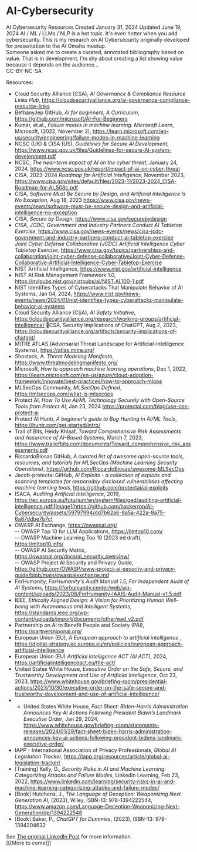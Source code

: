 # AI-Cybersecurity
AI Cybersecurity Resources
Created January 31, 2024
Updated June 19, 2024
AI / ML / LLMs / NLP is a hot topic. It's even hotter when you add cybersecurity. 
This is my research on AI Cybersecurity originally developed for presentation to the AI Omaha meetup. <br />
Someone asked me to create a curated, annotated bibliography based on value. That is in development. I'm shy about creating a list showing value because it depends on the audience...<br />
CC-BY-NC-SA

Resources:
- Cloud Security Alliance (CSA), <i>AI Governance & Compliance Resource Links Hub</i>, https://cloudsecurityalliance.org/ai-governance-compliance-resource-links
- BethanyJep GitHub, <i>AI for beginners, A Curriculum</i>, https://github.com/microsoft/AI-For-Beginners
- Kumar, et.al., <i>Failure modes in machine learning. Microsoft Learn</i>, Microsoft, (2022, November 2), https://learn.microsoft.com/en-us/security/engineering/failure-modes-in-machine-learning 
- NCSC (UK) & CISA (US), <i>Guidelines for Secure AI Development</i>, https://www.ncsc.gov.uk/files/Guidelines-for-secure-AI-system-development.pdf
- NCSC, <i>The near-term impact of AI on the cyber threat</i>, January 24, 2024, https://www.ncsc.gov.uk/report/impact-of-ai-on-cyber-threat 
- CISA, 2023-2024 <i>Roadmap for Artificial Intelligence</i>, November 2023, https://www.cisa.gov/sites/default/files/2023-11/2023-2024_CISA-Roadmap-for-AI_508c.pdf
- CISA, <i>Software Must Be Secure by Design, and Artificial Intelligence Is No Exception</i>, Aug 18, 2023 https://www.cisa.gov/news-events/news/software-must-be-secure-design-and-artificial-intelligence-no-exception
- CISA, <i>Secure by Design</i>, https://www.cisa.gov/securebydesign
- <i>CISA, JCDC, Government and Industry Partners Conduct AI Tabletop Exercise</i>, https://www.cisa.gov/news-events/news/cisa-jcdc-government-and-industry-partners-conduct-ai-tabletop-exercise </br><i>Joint Cyber Defense Collaborative (JCDC) Artificial Intelligence Cyber Tabletop Exercise</i>, https://www.cisa.gov/topics/partnerships-and-collaboration/joint-cyber-defense-collaborative/Joint-Cyber-Defense-Collaborative-Artificial-Intelligence-Cyber-Tabletop-Exercise
- NIST Artificial Intelligence, https://www.nist.gov/artificial-intelligence
- NIST AI Risk Management Framework 1.0, https://nvlpubs.nist.gov/nistpubs/ai/NIST.AI.100-1.pdf
- NIST Identifies Types of Cyberattacks That Manipulate Behavior of AI Systems, Jan 04, 2024, https://www.nist.gov/news-events/news/2024/01/nist-identifies-types-cyberattacks-manipulate-behavior-ai-systems
- Cloud Security Alliance (CSA), <i>AI Safety Initiative</i>, https://cloudsecurityalliance.org/research/working-groups/artificial-intelligence/ CSA, Security Implications of ChatGPT, Aug 2, 2023, https://cloudsecurityalliance.org/artifacts/security-implications-of-chatgpt/ 
- MITRE ATLAS (Adversarial Threat Landscape for Artificial-Intelligence Systems), https://atlas.mitre.org/
- Shostack, A. <i>Threat Modeling Manifesto</i>, https://www.threatmodelingmanifesto.org/
- Microsoft, <i>How to approach machine learning operations</i>, Dec 1, 2022, https://learn.microsoft.com/en-us/azure/cloud-adoption-framework/innovate/best-practices/how-to-approach-mlops
- MLSecOps Community, <i>MLSecOps Defined</i>, https://mlsecops.com/what-is-mlsecops
- Protect AI, <i>How To Use AI/ML Technology Securely with Open-Source Tools from Protect AI</i>, Jan 23, 2024 https://protectai.com/blog/use-oss-protect-ai
- Protect AI Huntr, <i>A beginner's guide to Bug Hunting in AI/ML Tools</i>, https://huntr.com/get-started/intro/
- Trail of Bits, Heidy Khlaaf, <i>Toward Comprehensive Risk Assessments and Assurance of AI-Based Systems</i>, March 7, 2023, https://www.trailofbits.com/documents/Toward_comprehensive_risk_assessments.pdf
- RiccardoBiosas GitHub, <i>A curated list of awesome open-source tools, resources, and tutorials for MLSecOps (Machine Learning Security Operations)</i>, https://github.com/RiccardoBiosas/awesome-MLSecOps
- Jacob-protectai GitHub, <i>AI Exploits - a collection of exploits and scanning templates for responsibly disclosed vulnerabilities affecting machine learning tools</i>, https://github.com/protectai/ai-exploits
- ISACA, <i>Auditing Artificial Intelligence</i>, 2019, https://ec.europa.eu/futurium/en/system/files/ged/auditing-artificial-intelligence.pdf![image](https://github.com/hackerron/AI-Cybersecurity/assets/59797994/dd7b62a6-8a5a-422a-8a75-6a87ddbe7b7c)
- OWASP AI Exchange, https://owaspai.org/ <br />
  -- OWASP Top 10  for LLM Applications, https://llmtop10.com/ <br />
  -- OWASP Machine Learning Top 10 (2023 ed draft), https://mltop10.info/ <br />
  -- OWASP AI Security Matrix, https://owaspai.org/docs/ai_security_overview/ <br />
  -- OWASP Project AI Security and Privacy Guide, https://github.com/OWASP/www-project-ai-security-and-privacy-guide/blob/main/owaspaiexchange.md <br />
- ForHumanity, <i>ForHumanity's Audit Manual 1.5, For Independent Audit of AI Systems</i>, https://forhumanity.center/web/wp-content/uploads/2023/08/ForHumanity-IAAIS-Audit-Manual-v1.5.pdf
- IEEE, <i>Ethically Aligned Design: A Vision for Prioritizing Human Well-being with Autonomous and Intelligent Systems</i>, https://standards.ieee.org/wp-content/uploads/import/documents/other/ead_v2.pdf
- Partnership on AI to Benefit People and Society (PAI), https://partnershiponai.org/
- European Union (EU), <i>A European approach to artificial intelligence </i>, https://digital-strategy.ec.europa.eu/en/policies/european-approach-artificial-intelligence
- European Union (EU) <i>Artificial Intelligence ACT (AI ACT)</i>, 2024, https://artificialintelligenceact.eu/the-act/
- United States White House, <i>Executive Order on the Safe, Secure, and Trustworthy Development and Use of Artificial Intelligence</i>, Oct 23, 2023, https://www.whitehouse.gov/briefing-room/presidential-actions/2023/10/30/executive-order-on-the-safe-secure-and-trustworthy-development-and-use-of-artificial-intelligence/
- - United States White House, <i>Fact Sheet: Biden-⁠Harris Administration Announces Key AI Actions Following President Biden’s Landmark Executive Order</i>, Jan 29, 2024, https://www.whitehouse.gov/briefing-room/statements-releases/2024/01/29/fact-sheet-biden-harris-administration-announces-key-ai-actions-following-president-bidens-landmark-executive-order/
- IAPP - International Association of Privacy Professionals, <i>Global AI Legislation Tracker</i>, https://iapp.org/resources/article/global-ai-legislation-tracker/
- [Training] Kelly, D., <i>Security Risks in AI and Machine Learning: Categorizing Attacks and Failure Modes</i>, LinkedIn Learning, Feb 23, 2022, https://www.linkedin.com/learning/security-risks-in-ai-and-machine-learning-categorizing-attacks-and-failure-modes/
- [Book] Hutchens, J., <i>The Language of Deception: Weaponizing Next Generation AI</i>, (2023), Wiley, ISBN-13: 978-1394222544, https://www.amazon.com/Language-Deception-Weaponizing-Next-Generation/dp/1394222548 
- [Book] Baker, P., <i>ChatGPT for Dummies</i>, (2023), ISBN-13: 978-1394204632

See <a href="https://www.linkedin.com/feed/update/urn:li:activity:7160047820777877504/">The original LinkedIn Post</a> for more information.<br />
[[[More to come]]]
